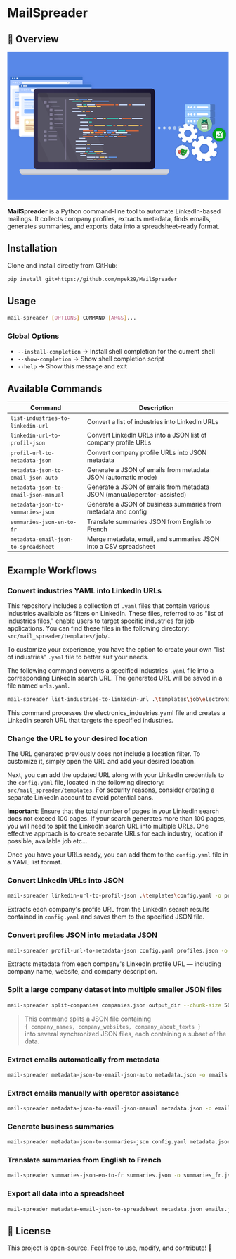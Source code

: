 # MailSpreader

## 🚀 Overview

![Main Preview](assets/img/main.png)

**MailSpreader** is a Python command-line tool to automate LinkedIn-based mailings.
It collects company profiles, extracts metadata, finds emails, generates summaries, and exports data into a spreadsheet-ready format.

## Installation

Clone and install directly from GitHub:

```bash
pip install git+https://github.com/mpek29/MailSpreader
```

## Usage

```bash
mail-spreader [OPTIONS] COMMAND [ARGS]...
```

### Global Options

* `--install-completion` → Install shell completion for the current shell  
* `--show-completion` → Show shell completion script  
* `--help` → Show this message and exit  
 

## Available Commands

| Command                                  | Description                                                                |
| ---------------------------------------- | -------------------------------------------------------------------------- |
| `list-industries-to-linkedin-url`        | Convert a list of industries into LinkedIn URLs                            |
| `linkedin-url-to-profil-json`            | Convert LinkedIn URLs into a JSON list of company profile URLs             |
| `profil-url-to-metadata-json`            | Convert company profile URLs into JSON metadata                            |
| `metadata-json-to-email-json-auto`       | Generate a JSON of emails from metadata JSON (automatic mode)              |
| `metadata-json-to-email-json-manual`     | Generate a JSON of emails from metadata JSON (manual/operator-assisted)    |
| `metadata-json-to-summaries-json`        | Generate a JSON of business summaries from metadata and config             |
| `summaries-json-en-to-fr`                | Translate summaries JSON from English to French                            |
| `metadata-email-json-to-spreadsheet`     | Merge metadata, email, and summaries JSON into a CSV spreadsheet           |

## Example Workflows

### Convert industries YAML into LinkedIn URLs

This repository includes a collection of `.yaml` files that contain various industries available as filters on LinkedIn. These files, referred to as "list of industries files," enable users to target specific industries for job applications. You can find these files in the following directory: `src/mail_spreader/templates/job/`.

To customize your experience, you have the option to create your own "list of industries" `.yaml` file to better suit your needs.

The following command converts a specified industries `.yaml` file into a corresponding LinkedIn search URL. The generated URL will be saved in a file named `urls.yaml`.

```bash
mail-spreader list-industries-to-linkedin-url .\templates\job\electronics_industries.yaml -o urls.yaml
```

This command processes the electronics_industries.yaml file and creates a LinkedIn search URL that targets the specified industries.

### Change the URL to your desired location

The URL generated previously does not include a location filter. To customize it, simply open the URL and add your desired location.

Next, you can add the updated URL along with your LinkedIn credentials to the `config.yaml` file, located in the following directory: `src/mail_spreader/templates`. For security reasons, consider creating a separate LinkedIn account to avoid potential bans.

**Important**: Ensure that the total number of pages in your LinkedIn search does not exceed 100 pages. If your search generates more than 100 pages, you will need to split the LinkedIn search URL into multiple URLs. One effective approach is to create separate URLs for each industry, location if possible, available job etc...

Once you have your URLs ready, you can add them to the `config.yaml` file in a YAML list format.

### Convert LinkedIn URLs into JSON

```bash
mail-spreader linkedin-url-to-profil-json .\templates\config.yaml -o profiles.json
```
Extracts each company's profile URL from the LinkedIn search results contained in `config.yaml` and saves them to the specified JSON file.

### Convert profiles JSON into metadata JSON

```bash
mail-spreader profil-url-to-metadata-json config.yaml profiles.json -o metadata.json
```
Extracts metadata from each company's LinkedIn profile URL — including company name, website, and company description.

### Split a large company dataset into multiple smaller JSON files

```bash
mail-spreader split-companies companies.json output_dir --chunk-size 50
```

> This command splits a JSON file containing  
> `{ company_names, company_websites, company_about_texts }`  
> into several synchronized JSON files, each containing a subset of the data.

### Extract emails automatically from metadata

```bash
mail-spreader metadata-json-to-email-json-auto metadata.json -o emails.json
```

### Extract emails manually with operator assistance

```bash
mail-spreader metadata-json-to-email-json-manual metadata.json -o emails.json
```

### Generate business summaries

```bash
mail-spreader metadata-json-to-summaries-json config.yaml metadata.json -o summaries.json
```

### Translate summaries from English to French

```bash
mail-spreader summaries-json-en-to-fr summaries.json -o summaries_fr.json
```

### Export all data into a spreadsheet

```bash
mail-spreader metadata-email-json-to-spreadsheet metadata.json emails.json summaries.json -o prospects.csv
```

## 🌟 License

This project is open-source. Feel free to use, modify, and contribute! 🚀
